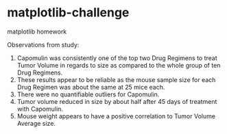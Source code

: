 # matplotlib-challenge
matplotlib homework

Observations from study:
1. Capomulin was consistently one of the top two Drug Regimens to treat Tumor Volume in regards to size as compared
to the whole group of ten Drug Regimens.
2. These results appear to be reliable as the mouse sample size for each Drug Regimen was about the same at 25 mice each.
3. There were no quantifiable outliers for Capomulin.
4. Tumor volume reduced in size by about half after 45 days of treatment with Capomulin.
5. Mouse weight appears to have a positive correlation to Tumor Volume Average size.